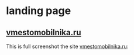 # landing page

## [vmestomobilnika.ru](http://vmestomobilnika.ru "Xiaomi Mi Band")

This is full screenshot the site [vmestomobilnika.ru](http://vmestomobilnika.ru "Xiaomi Mi Band"):


